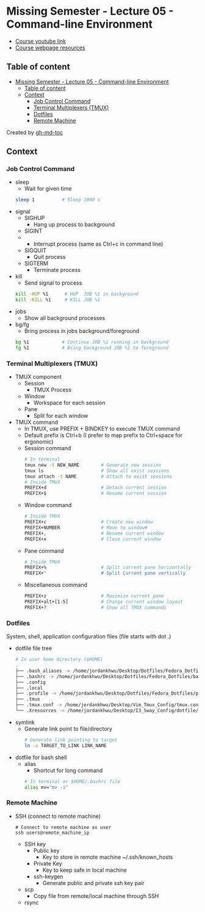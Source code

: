 # Missing Semester - Lecture 05 - Command-line Environment
- [Course youtube link](https://www.youtube.com/redirect?event=video_description&redir_token=QUFFLUhqbW1IVEtzaFZmRVk3T3lrMWg1bGt2UjFnUGtld3xBQ3Jtc0ttWTM0a3VieTQwOWhIUWx3bHB2ME42aXpRdU9HNkd6Ml9ScEp5QkZJQU5HVGhOQ1NXZjdJNHphREsxYmRHQS1rVE9ZMVdhaEkzdVlWMjNMUldpWVFRSUtkak1Nd1RLMWxKbzRYY29ZQmRhSmcyb3Rxbw&q=https%3A%2F%2Fmissing.csail.mit.edu%2F2020%2Fcommand-line%3F)
- [Course webpage resources](https://missing.csail.mit.edu/2020/command-line/)

## Table of content
* [Missing Semester - Lecture 05 - Command-line Environment](#missing-semester---lecture-05---command-line-environment)
   * [Table of content](#table-of-content)
   * [Context](#context)
      * [Job Control Command](#job-control-command)
      * [Terminal Multiplexers (TMUX)](#terminal-multiplexers-tmux)
      * [Dotfiles](#dotfiles)
      * [Remote Machine](#remote-machine)

Created by [gh-md-toc](https://github.com/ekalinin/github-markdown-toc)

## Context

### Job Control Command
- sleep
    - Wait for given time
    ```bash
    sleep 1          # Sleep 1000 s
    ```
- signal
    - SIGHUP
        - Hang up process to background
    - SIGINT
    -   - Interrupt process (same as Ctrl+c in command line)
    - SIGQUIT
        - Quit process
    - SIGTERM
        - Terminate process
- kill
    - Send signal to process
   ```bash
   kill -HUP %1      # HUP  JOB %1 in background
   kill -KILL %1     # KILL JOB %1
   ```
- jobs
    - Show all background processes
- bg/fg
    - Bring process in jobs background/foreground
    ```bash
    bg %1            # Continue JOB %1 running in background
    fg %1            # Bring background JOB %1 to foreground
    ```

### Terminal Multiplexers (TMUX)
- TMUX component
    - Session
        - TMUX Process
    - Window
        - Workspace for each session
    - Pane
        - Split for each window
- TMUX command
    - In TMUX, use PREFIX + BINDKEY to execute TMUX command
    - Default prefix is Ctrl+b (I prefer to map prefix to Ctrl+space for ergonomic)
    - Session command
        ```bash
        # In terminal
        tmux new -t NEW_NAME        # Generate new session
        tmux ls                     # Show all exist sessions
        tmux attach -t NAME         # Attach to exist sessions
        # Inside TMUX
        PREFIX+d                    # Detach current session
        PREFIX+$                    # Rename current session
        ```
    - Window command
        ```bash
        # Inside TMUX
        PREFIX+c                    # Create new window
        PREFIX+NUMBER               # Move to window#
        PREFIX+,                    # Rename current window
        PREFIX+x                    # Close current window
        ```
    - Pane command
        ```bash
        # Inside TMUX
        PREFIX+%                    # Split current pane horizontally
        PREFIX+"                    # Split Current pane vertically
        ```
    - Miscellaneous command
        ```bash
        PREFIX+z                    # Maximize current pane
        PREFIX+alt+[1-5]            # Change current window layout
        PREFIX+?                    # Show all TMUX commands
        ```

### Dotfiles
System, shell, application configuration files (file starts with dot .)
- dotfile file tree
    ```bash
    # In user home directory ($HOME)
    .
    ├── .bash_aliases -> /home/jordankhwu/Desktop/Dotfiles/Fedora_Dotfiles/bash_aliases
    ├── .bashrc -> /home/jordankhwu/Desktop/Dotfiles/Fedora_Dotfiles/bashrc
    ├── .config
    ├── .local
    ├── .profile -> /home/jordankhwu/Desktop/Dotfiles/Fedora_Dotfiles/profile
    ├── .tmux
    ├── .tmux.conf -> /home/jordankhwu/Desktop/Vim_Tmux_Config/tmux.conf
    └── .Xresources -> /home/jordankhwu/Desktop/I3_Sway_Config/dotfile/Xresources
    ```
- symlink
    - Generate link point to file/directory
        ```bash
        # Generate link pointing to target
        ln -s TARGET_TO_LINK LINK_NAME
        ```
- dotfile for bash shell
    - alias
        - Shortcut for long command
        ```bash
        # In terminal or $HOME/.bashrc file
        alias mv="mv -i"
        ```

### Remote Machine
- SSH (connect to remote machine)
    ```
    # Connect to remote machine as user
    ssh users@remote_machine_ip
    ```
    - SSH key
        - Public key
            - Key to store in remote machine ~/.ssh/known_hosts
        - Private Key
            - Key to keep safe in local machine
        - ssh-keygen
            - Generate public and private ssh key pair
    - scp
        - Copy file from remote/local machine through SSH
    - rsync
